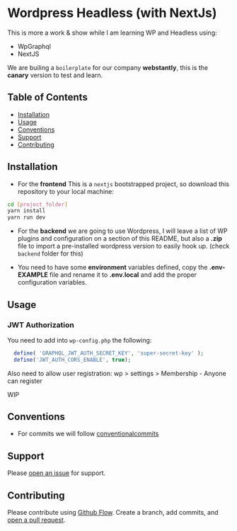 # Wordpress Headless (with NextJs)

This is more a work & show while I am learning WP and Headless using:

- WpGraphql
- NextJS

We are builing a `boilerplate` for our company **webstantly**, this is the **canary** version to test and learn.

## Table of Contents

- [Installation](#installation)
- [Usage](#usage)
- [Conventions](#conventions)
- [Support](#support)
- [Contributing](#contributing)

## Installation

- For the **frontend** This is a `nextjs` bootstrapped project, so download this repository to your local machine:

```sh
cd [project_folder]
yarn install
yarn run dev
```

- For the **backend** we are going to use Wordpress, I will leave a list of WP plugins and configuration on a section of this README, but also a **.zip** file to import a pre-installed wordpress version to easily hook up. (check `backend` folder for this)

- You need to have some **environment** variables defined, copy the **.env-EXAMPLE** file and rename it to **.env.local** and add the proper configuration variables.


## Usage
### JWT Authorization

You need to add into  `wp-config.php` the following:

```php
  define( 'GRAPHQL_JWT_AUTH_SECRET_KEY', 'super-secret-key' );
  define('JWT_AUTH_CORS_ENABLE', true);
```

Also  need to allow user registration: wp > settings > Membership -  Anyone can register


WIP

## Conventions

- For commits we will follow [conventionalcommits](https://www.conventionalcommits.org/en/v1.0.0/)

## Support

Please [open an issue](https://github.com/carlosloureda/headless-wordpress/issues/new) for support.

## Contributing

Please contribute using [Github Flow](https://guides.github.com/introduction/flow/). Create a branch, add commits, and [open a pull request](https://github.com/carlosloureda/headless-wordpress/compare/).
